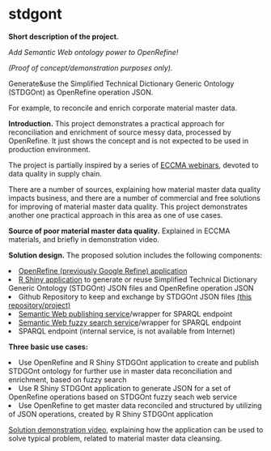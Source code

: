 # stdgont
<p><b>Short description of the project.</b>
<p><i>Add Semantic Web ontology power to OpenRefine!</i>
<p><i>(Proof of concept/demonstration purposes only).</i>
<p>Generate&use the Simplified Technical Dictionary Generic Ontology (STDGOnt) as OpenRefine operation JSON.
<p>For example, to reconcile and enrich corporate material master data.

<p><b>Introduction.</b>
This project demonstrates a practical approach for reconciliation and enrichment of source messy data, processed by OpenRefine.
It just shows the concept and is not expected to be used in production environment.
<p>The project is partially inspired by a series of <a href="https://eccma.org/forms/webinar">ECCMA webinars</a>, devoted to data quality in supply chain.
<p>There are a number of sources, explaining how material master data quality impacts business, 
and there are a number of commercial and free solutions for improving of material master data quality.
This project demonstrates another one practical approach in this area as one of use cases.

<p><b>Source of poor material master data quality.</b>
Explained in ECCMA materials, and briefly in demonstration video.

<p><b>Solution design.</b>
The proposed solution includes the following components:
  <li> <a href="https://openrefine.org/">OpenRefine (previously Google Refine) application</a>
  <li> <a href="https://v1st.shinyapps.io/stdgont-app/">R Shiny application</a> to generate or reuse Simplified Technical Dictionary Generic Ontology (STDGOnt) JSON files and OpenRefine operation JSON 
  <li> Github Repository to keep and exchange by STDGOnt JSON files <a href="https://github.com/v1st-git/stdgont/">(this repository/project)</a>
<li> <a href="https://stdgont.uk.to/stdgont-openrefine-api-post1data">Semantic Web publishing service</a>/wrapper for SPARQL endpoint 
  <li> <a href="https://stdgont.uk.to/stdgont-fuzzy-search-api">Semantic Web fuzzy search service</a>/wrapper for SPARQL endpoint 
<li> SPARQL endpoint (internal service, is not available from Internet)

  <p><b>Three basic use cases:</b>
<li> Use OpenRefine and R Shiny STDGOnt application to create and publish STDGOnt ontology for further use in master data reconciliation and enrichment, based on fuzzy search
<li> Use R Shiny STDGOnt application to generate JSON for a set of OpenRefine operations based on STDGOnt fuzzy seach web service
<li> Use OpenRefine to get master data reconciled and structured by utilizing of JSON operations, created by R Shiny STDGOnt application

  <p><a href="https://youtube.com/watch?v=Uqsrp04erfM&feature=share">Solution demonstration video</a>, explaining how the application can be used to solve typical problem, related to material master data cleansing.
